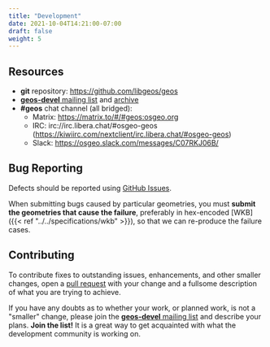 ```yaml
---
title: "Development"
date: 2021-10-04T14:21:00-07:00
draft: false
weight: 5
---
```


## Resources

* **git** repository: https://github.com/libgeos/geos
* [**geos-devel** mailing list](https://lists.osgeo.org/mailman/listinfo/geos-devel) and [archive](https://lists.osgeo.org/pipermail/geos-devel/)
* **#geos** chat channel (all bridged):
  * Matrix: https://matrix.to/#/#geos:osgeo.org
  * IRC: irc://irc.libera.chat/#osgeo-geos (https://kiwiirc.com/nextclient/irc.libera.chat/#osgeo-geos)
  * Slack: https://osgeo.slack.com/messages/C07RKJ06B/


## Bug Reporting

Defects should be reported using
[GitHub Issues](https://github.com/libgeos/geos/issues).

When submitting bugs caused by particular geometries, you must
**submit the geometries that cause the failure**, preferably in hex-encoded
[WKB]({{< ref "../../specifications/wkb" >}}), so that we can re-produce
the failure cases.


## Contributing

To contribute fixes to outstanding issues, enhancements, and other smaller
changes, open a [pull request](https://github.com/libgeos/geos/pulls) with
your change and a fullsome description of what you are trying to achieve.

If you have any doubts as to whether your work, or planned work,
is not a "smaller" change, please join the
[**geos-devel** mailing list](https://lists.osgeo.org/mailman/listinfo/geos-devel)
and describe your plans. **Join the list!** It is a great way to get
acquainted with what the development community is working on.
